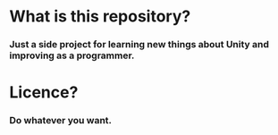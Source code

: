 # What is this repository?
### Just a side project for learning new things about Unity and improving as a programmer.

# Licence?
### Do whatever you want.

